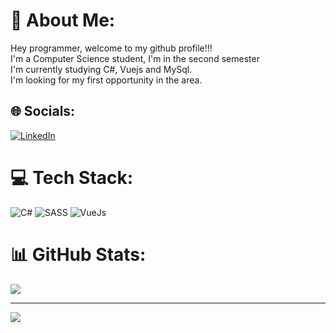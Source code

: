 # 💫 About Me:
Hey programmer, welcome to my github profile!!!<br>I'm a Computer Science student, I'm in the second semester<br>I'm currently studying C#, Vuejs and MySql.<br>I'm looking for my first opportunity in the area.<br>


## 🌐 Socials:
[![LinkedIn](https://img.shields.io/badge/LinkedIn-%230077B5.svg?logo=linkedin&logoColor=white)](https://linkedin.com/in/https://www.linkedin.com/in/anderson-vasconcelos-760691264/) 

# 💻 Tech Stack:
![C#](https://img.shields.io/badge/c%23-%23239120.svg?style=flat-square&logo=C-sharp&logoColor=white) ![SASS](https://img.shields.io/badge/SASS-hotpink.svg?style=flat-square&logo=SASS&logoColor=white) ![VueJs](https://img.shields.io/badge/vuejs-%23DD0031.svg?style=flat-square&logo=angular&logoColor=white)

# 📊 GitHub Stats:
![](https://github-readme-streak-stats.herokuapp.com/?user=vascsx&theme=dark&hide_border=false)<br/>

---
[![](https://visitcount.itsvg.in/api?id=vascsx&icon=1&color=8)](https://visitcount.itsvg.in)

<!-- Proudly created with GPRM ( https://gprm.itsvg.in ) -->
